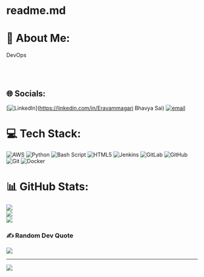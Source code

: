 # readme.md
# 💫 About Me:
DevOps<br><br><br><br>


## 🌐 Socials:
[![LinkedIn](https://img.shields.io/badge/LinkedIn-%230077B5.svg?logo=linkedin&logoColor=white)](https://linkedin.com/in/Eravammagari Bhavya Sai) [![email](https://img.shields.io/badge/Email-D14836?logo=gmail&logoColor=white)](mailto:bhavyasaie04@gmail.com) 

# 💻 Tech Stack:
![AWS](https://img.shields.io/badge/AWS-%23FF9900.svg?style=for-the-badge&logo=amazon-aws&logoColor=white) ![Python](https://img.shields.io/badge/python-3670A0?style=for-the-badge&logo=python&logoColor=ffdd54) ![Bash Script](https://img.shields.io/badge/bash_script-%23121011.svg?style=for-the-badge&logo=gnu-bash&logoColor=white) ![HTML5](https://img.shields.io/badge/html5-%23E34F26.svg?style=for-the-badge&logo=html5&logoColor=white) ![Jenkins](https://img.shields.io/badge/jenkins-%232C5263.svg?style=for-the-badge&logo=jenkins&logoColor=white) ![GitLab](https://img.shields.io/badge/gitlab-%23181717.svg?style=for-the-badge&logo=gitlab&logoColor=white) ![GitHub](https://img.shields.io/badge/github-%23121011.svg?style=for-the-badge&logo=github&logoColor=white) ![Git](https://img.shields.io/badge/git-%23F05033.svg?style=for-the-badge&logo=git&logoColor=white) ![Docker](https://img.shields.io/badge/docker-%230db7ed.svg?style=for-the-badge&logo=docker&logoColor=white)
# 📊 GitHub Stats:
![](https://github-readme-stats.vercel.app/api?username=2004-Bhavyasaireddy&theme=dark&hide_border=false&include_all_commits=false&count_private=false)<br/>
![](https://nirzak-streak-stats.vercel.app/?user=2004-Bhavyasaireddy&theme=dark&hide_border=false)<br/>
![](https://github-readme-stats.vercel.app/api/top-langs/?username=2004-Bhavyasaireddy&theme=dark&hide_border=false&include_all_commits=false&count_private=false&layout=compact)

### ✍️ Random Dev Quote
![](https://quotes-github-readme.vercel.app/api?type=horizontal&theme=radical)

---
[![](https://visitcount.itsvg.in/api?id=2004-Bhavyasaireddy&icon=0&color=0)](https://visitcount.itsvg.in)

<!-- Proudly created with GPRM ( https://gprm.itsvg.in ) -->
